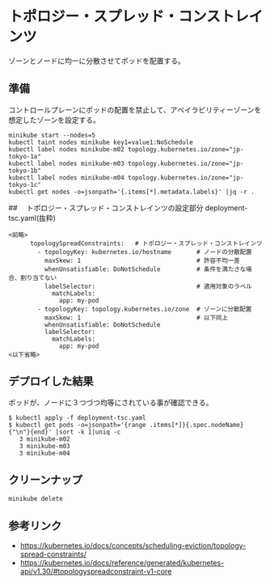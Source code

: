 # トポロジー・スプレッド・コンストレインツ
ゾーンとノードに均一に分散させてポッドを配置する。


## 準備
コントロールプレーンにポッドの配置を禁止して、アベイラビリティーゾーンを想定したゾーンを設定する。

```console
minikube start --nodes=5
kubectl taint nodes minikube key1=value1:NoSchedule
kubectl label nodes minikube-m02 topology.kubernetes.io/zone="jp-tokyo-1a"
kubectl label nodes minikube-m03 topology.kubernetes.io/zone="jp-tokyo-1b"
kubectl label nodes minikube-m04 topology.kubernetes.io/zone="jp-tokyo-1c"
kubectl get nodes -o=jsonpath='{.items[*].metadata.labels}' |jq -r .
```


##　 トポロジー・スプレッド・コンストレインツの設定部分
deployment-tsc.yaml(抜粋)
```
<前略>    
      topologySpreadConstraints:   # トポロジー・スプレッド・コンストレインツ
        - topologyKey: kubernetes.io/hostname       # ノードの分散配置
          maxSkew: 1                                # 許容不均一差
          whenUnsatisfiable: DoNotSchedule          # 条件を満たさな場合、割り当てない
          labelSelector:                            # 適用対象のラベル
            matchLabels:
              app: my-pod
        - topologyKey: topology.kubernetes.io/zone  # ゾーンに分散配置
          maxSkew: 1                                # 以下同上
          whenUnsatisfiable: DoNotSchedule
          labelSelector:
            matchLabels:
              app: my-pod
<以下省略>
```


## デプロイした結果
ポッドが、ノードに３つづつ均等にされている事が確認できる。

```console
$ kubectl apply -f deployment-tsc.yaml 
$ kubectl get pods -o=jsonpath='{range .items[*]}{.spec.nodeName}{"\n"}{end}' |sort -k 1|uniq -c
   3 minikube-m02
   3 minikube-m03
   3 minikube-m04
```


## クリーンナップ
```
minikube delete
```


## 参考リンク
- https://kubernetes.io/docs/concepts/scheduling-eviction/topology-spread-constraints/
- https://kubernetes.io/docs/reference/generated/kubernetes-api/v1.30/#topologyspreadconstraint-v1-core



